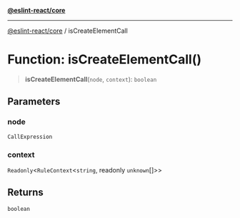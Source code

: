 [**@eslint-react/core**](../README.md)

***

[@eslint-react/core](../README.md) / isCreateElementCall

# Function: isCreateElementCall()

> **isCreateElementCall**(`node`, `context`): `boolean`

## Parameters

### node

`CallExpression`

### context

`Readonly`\<`RuleContext`\<`string`, readonly `unknown`[]\>\>

## Returns

`boolean`
